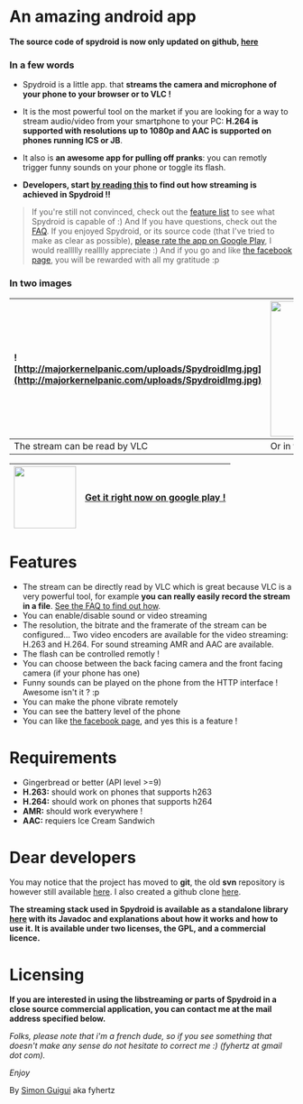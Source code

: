 # An amazing android app #

**The source code of spydroid is now only updated on github, [here](https://github.com/fyhertz/spydroid-ipcamera)**
### In a few words ###
  * Spydroid is a little app. that **streams the camera and microphone of your phone to your browser or to VLC !**

  * It is the most powerful tool on the market if you are looking for a way to stream audio/video from your smartphone to your PC: **H.264 is supported with resolutions up to 1080p and AAC is supported on phones running ICS or JB**.

  * It also is **an awesome app for pulling off pranks**: you can remotly trigger funny sounds on your phone or toggle its flash.

  * **Developers, start [by reading this](https://github.com/fyhertz/libstreaming) to find out how streaming is achieved in Spydroid !!**

> If you're still not convinced, check out the [feature list](https://code.google.com/p/spydroid-ipcamera/#Features) to see what Spydroid is capable of :) And If you have questions, check out the [FAQ](FAQ.md).
> If you enjoyed Spydroid, or its source code (that I've tried to make as clear as possible), [please rate the app on Google Play](https://market.android.com/details?id=net.majorkernelpanic.spydroid), I would reallllly realllly appreciate :) And if you go and like [the facebook page](http://www.facebook.com/spydroidipcamera), you will be rewarded with all my gratitude :p

### In two images ###

|![http://majorkernelpanic.com/uploads/SpydroidImg.jpg](http://majorkernelpanic.com/uploads/SpydroidImg.jpg)|<a href='http://majorkernelpanic.com/uploads/spyinterface.jpg'><img src='http://majorkernelpanic.com/uploads/spyinterface.jpg' width='420' height='240'></img></a> |
|:----------------------------------------------------------------------------------------------------------|:------------------------------------------------------------------------------------------------------------------------------------------------------------------|
|The stream can be read by VLC|Or in the awesome HTTP interface |

|<img src='http://majorkernelpanic.com/uploads/spydroidbc.png' width='110px' height='110px' />|[Get it right now on google play !](https://market.android.com/details?id=net.majorkernelpanic.spydroid)|
|:--------------------------------------------------------------------------------------------|:-------------------------------------------------------------------------------------------------------|


# Features #

  * The stream can be directly read by VLC which is great because VLC is a very powerful tool, for example **you can really easily record the stream in a file**. [See the FAQ to find out how](FAQ.md).
  * You can enable/disable sound or video streaming
  * The resolution, the bitrate and the framerate of the stream can be configured... Two video encoders are available for the video streaming: H.263 and H.264. For sound streaming AMR and AAC are available.
  * The flash can be controlled remotly !
  * You can choose between the back facing camera and the front facing camera (if your phone has one)
  * Funny sounds can be played on the phone from the HTTP interface ! Awesome isn't it ? :p
  * You can make the phone vibrate remotely
  * You can see the battery level of the phone
  * You can like [the facebook page](http://www.facebook.com/spydroidipcamera), and yes this is a feature !

# Requirements #

  * Gingerbread or better (API level >=9)
  * **H.263:** should work on phones that supports h263
  * **H.264:** should work on phones that supports h264
  * **AMR:** should work everywhere !
  * **AAC:** requiers Ice Cream Sandwich

# Dear developers #

You may notice that the project has moved to **git**, the old **svn** repository is however still available [here](http://spydroid-ipcamera.googlecode.com/svn/trunk).
I also created a github clone [here](https://github.com/fyhertz/spydroid-ipcamera).


**The streaming stack used in Spydroid is available as a standalone library [here](https://github.com/fyhertz/libstreaming) with its Javadoc and explanations about how it works and how to use it. It is available under two licenses, the GPL, and a commercial licence.**

# Licensing #

**If you are interested in using the libstreaming or parts of Spydroid in a close source commercial application, you can contact me at the mail address specified below.**


_Folks, please note that i'm a french dude, so if you see something that doesn't make any sense do not hesitate to correct me :) (fyhertz at gmail dot com)._

_Enjoy_

By <a href='https://simon.guigui.us/'>Simon Guigui</a> aka fyhertz